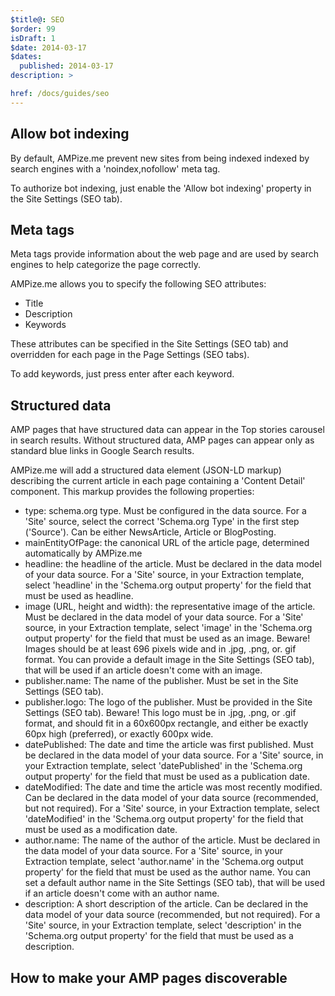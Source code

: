 ```yaml
---
$title@: SEO
$order: 99
isDraft: 1
$date: 2014-03-17
$dates:
  published: 2014-03-17
description: >

href: /docs/guides/seo
---
```

<h2 class="mt4 mb4">Allow bot indexing</h2>
<p>By default, AMPize.me prevent new sites from being indexed indexed by search engines with a 'noindex,nofollow' meta tag.</p>
<p>To authorize bot indexing, just enable the 'Allow bot indexing' property in the Site Settings (SEO tab).</p>
<h2 class="mt4 mb4">Meta tags</h2>
<p>Meta tags provide information about the web page and are used by search engines to help categorize the page correctly.</p>
<p>AMPize.me allows you to specify the following SEO attributes:</p>

- Title
- Description
- Keywords

<p>These attributes can be specified in the Site Settings (SEO tab) and overridden for each page in the Page Settings (SEO tabs).</p>
<p>To add keywords, just press enter after each keyword.</p>
<h2 class="mt4 mb4">Structured data</h2>
<p>AMP pages that have structured data can appear in the Top stories carousel in search results. Without structured data, AMP pages can appear only as standard blue links in Google Search results.</p>
<p>AMPize.me will add a structured data element (JSON-LD markup) describing the current article in each page containing a 'Content Detail' component. This markup provides the following properties:</p>

- type: schema.org type. Must be configured in the data source. For a 'Site' source, select the correct 'Schema.org Type' in the first step ('Source'). Can be either NewsArticle, Article or BlogPosting.
- mainEntityOfPage: the canonical URL of the article page, determined automatically by AMPize.me 
- headline: the headline of the article. Must be declared in the data model of your data source. For a 'Site' source, in your Extraction template, select 'headline' in the 'Schema.org output property' for the field that must be used as headline.
- image (URL, height and width): the representative image of the article. Must be declared in the data model of your data source. For a 'Site' source, in your Extraction template, select 'image' in the 'Schema.org output property' for the field that must be used as an image. Beware! Images should be at least 696 pixels wide and in .jpg, .png, or. gif format. You can provide a default image in the Site Settings (SEO tab), that will be used if an article doesn't come with an image.
- publisher.name: The name of the publisher. Must be set in the Site Settings (SEO tab).
- publisher.logo: The logo of the publisher. Must be provided in the Site Settings (SEO tab). Beware! This logo must be in .jpg, .png, or .gif format, and should fit in a 60x600px rectangle, and either be exactly 60px high (preferred), or exactly 600px wide.
- datePublished: The date and time the article was first published. Must be declared in the data model of your data source. For a 'Site' source, in your Extraction template, select 'datePublished' in the 'Schema.org output property' for the field that must be used as a publication date.
- dateModified: The date and time the article was most recently modified. Can be declared in the data model of your data source (recommended, but not required). For a 'Site' source, in your Extraction template, select 'dateModified' in the 'Schema.org output property' for the field that must be used as a modification date.
- author.name: The name of the author of the article. Must be declared in the data model of your data source. For a 'Site' source, in your Extraction template, select 'author.name' in the 'Schema.org output property' for the field that must be used as the author name. You can set a default author name in the Site Settings (SEO tab), that will be used if an article doesn't come with an author name.
- description: A short description of the article. Can be declared in the data model of your data source (recommended, but not required). For a 'Site' source, in your Extraction template, select 'description' in the 'Schema.org output property' for the field that must be used as a description.

<h2 class="mt4 mb4">How to make your AMP pages discoverable</h2>
